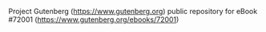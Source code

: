 Project Gutenberg (https://www.gutenberg.org) public repository
for eBook #72001 (https://www.gutenberg.org/ebooks/72001)
